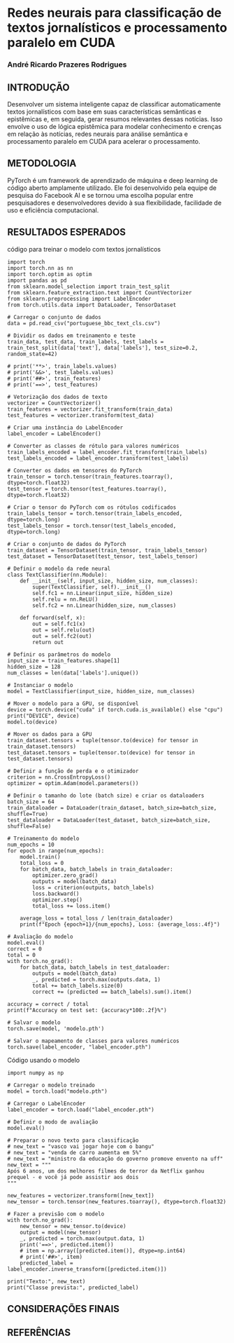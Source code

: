 # Redes neurais para classificação de textos jornalísticos e processamento paralelo em CUDA

### André Ricardo Prazeres Rodrigues

## INTRODUÇÃO

Desenvolver um sistema inteligente capaz de classificar automaticamente textos jornalísticos com base em suas características semânticas e epistêmicas e, em seguida, gerar resumos relevantes dessas notícias.
Isso envolve o uso de lógica epistêmica para modelar conhecimento e crenças em relação às notícias, redes neurais para análise semântica e processamento paralelo em CUDA para acelerar o processamento.


## METODOLOGIA

PyTorch é um framework de aprendizado de máquina e deep learning de código aberto amplamente utilizado. Ele foi desenvolvido pela equipe de pesquisa do Facebook AI e se tornou uma escolha popular entre pesquisadores e desenvolvedores devido à sua flexibilidade, facilidade de uso e eficiência computacional.

## RESULTADOS ESPERADOS

código para treinar o modelo com textos jornalísticos

```
import torch
import torch.nn as nn
import torch.optim as optim
import pandas as pd
from sklearn.model_selection import train_test_split
from sklearn.feature_extraction.text import CountVectorizer
from sklearn.preprocessing import LabelEncoder
from torch.utils.data import DataLoader, TensorDataset

# Carregar o conjunto de dados
data = pd.read_csv("portuguese_bbc_text_cls.csv")

# Dividir os dados em treinamento e teste
train_data, test_data, train_labels, test_labels = train_test_split(data['text'], data['labels'], test_size=0.2, random_state=42)

# print('**>', train_labels.values)
# print('&&>', test_labels.values)
# print('##>', train_features)
# print('==>', test_features)

# Vetorização dos dados de texto
vectorizer = CountVectorizer()
train_features = vectorizer.fit_transform(train_data)
test_features = vectorizer.transform(test_data)

# Criar uma instância do LabelEncoder
label_encoder = LabelEncoder()

# Converter as classes de rótulo para valores numéricos
train_labels_encoded = label_encoder.fit_transform(train_labels)
test_labels_encoded = label_encoder.transform(test_labels)

# Converter os dados em tensores do PyTorch
train_tensor = torch.tensor(train_features.toarray(), dtype=torch.float32)
test_tensor = torch.tensor(test_features.toarray(), dtype=torch.float32)

# Criar o tensor do PyTorch com os rótulos codificados
train_labels_tensor = torch.tensor(train_labels_encoded, dtype=torch.long)
test_labels_tensor = torch.tensor(test_labels_encoded, dtype=torch.long)

# Criar o conjunto de dados do PyTorch
train_dataset = TensorDataset(train_tensor, train_labels_tensor)
test_dataset = TensorDataset(test_tensor, test_labels_tensor)

# Definir o modelo da rede neural
class TextClassifier(nn.Module):
    def __init__(self, input_size, hidden_size, num_classes):
        super(TextClassifier, self).__init__()
        self.fc1 = nn.Linear(input_size, hidden_size)
        self.relu = nn.ReLU()
        self.fc2 = nn.Linear(hidden_size, num_classes)

    def forward(self, x):
        out = self.fc1(x)
        out = self.relu(out)
        out = self.fc2(out)
        return out

# Definir os parâmetros do modelo
input_size = train_features.shape[1]
hidden_size = 128
num_classes = len(data['labels'].unique())

# Instanciar o modelo
model = TextClassifier(input_size, hidden_size, num_classes)

# Mover o modelo para a GPU, se disponível
device = torch.device("cuda" if torch.cuda.is_available() else "cpu")
print("DEVICE", device)
model.to(device)

# Mover os dados para a GPU
train_dataset.tensors = tuple(tensor.to(device) for tensor in train_dataset.tensors)
test_dataset.tensors = tuple(tensor.to(device) for tensor in test_dataset.tensors)

# Definir a função de perda e o otimizador
criterion = nn.CrossEntropyLoss()
optimizer = optim.Adam(model.parameters())

# Definir o tamanho do lote (batch size) e criar os dataloaders
batch_size = 64
train_dataloader = DataLoader(train_dataset, batch_size=batch_size, shuffle=True)
test_dataloader = DataLoader(test_dataset, batch_size=batch_size, shuffle=False)

# Treinamento do modelo
num_epochs = 10
for epoch in range(num_epochs):
    model.train()
    total_loss = 0
    for batch_data, batch_labels in train_dataloader:
        optimizer.zero_grad()
        outputs = model(batch_data)
        loss = criterion(outputs, batch_labels)
        loss.backward()
        optimizer.step()
        total_loss += loss.item()
    
    average_loss = total_loss / len(train_dataloader)
    print(f"Epoch {epoch+1}/{num_epochs}, Loss: {average_loss:.4f}")
    
# Avaliação do modelo
model.eval()
correct = 0
total = 0
with torch.no_grad():
    for batch_data, batch_labels in test_dataloader:
        outputs = model(batch_data)
        _, predicted = torch.max(outputs.data, 1)
        total += batch_labels.size(0)
        correct += (predicted == batch_labels).sum().item()

accuracy = correct / total
print(f"Accuracy on test set: {accuracy*100:.2f}%")

# Salvar o modelo
torch.save(model, 'modelo.pth')

# Salvar o mapeamento de classes para valores numéricos
torch.save(label_encoder, "label_encoder.pth")
```

Código usando o modelo

```
import numpy as np

# Carregar o modelo treinado
model = torch.load("modelo.pth")

# Carregar o LabelEncoder
label_encoder = torch.load("label_encoder.pth")

# Definir o modo de avaliação
model.eval()

# Preparar o novo texto para classificação
# new_text = "vasco vai jogar hoje com o bangu"
# new_text = "venda de carro aumenta em 5%"
# new_text = "ministro da educação do governo promove envento na uff"
new_text = """
Após 6 anos, um dos melhores filmes de terror da Netflix ganhou 
prequel - e você já pode assistir aos dois
"""

new_features = vectorizer.transform([new_text])
new_tensor = torch.tensor(new_features.toarray(), dtype=torch.float32)

# Fazer a previsão com o modelo
with torch.no_grad():
    new_tensor = new_tensor.to(device)
    output = model(new_tensor)
    _, predicted = torch.max(output.data, 1)
    print('==>', predicted.item())
    # item = np.array([predicted.item()], dtype=np.int64)
    # print('##>', item)
    predicted_label = label_encoder.inverse_transform([predicted.item()])

print("Texto:", new_text)
print("Classe prevista:", predicted_label)
```

## CONSIDERAÇÕES FINAIS

## REFERÊNCIAS
